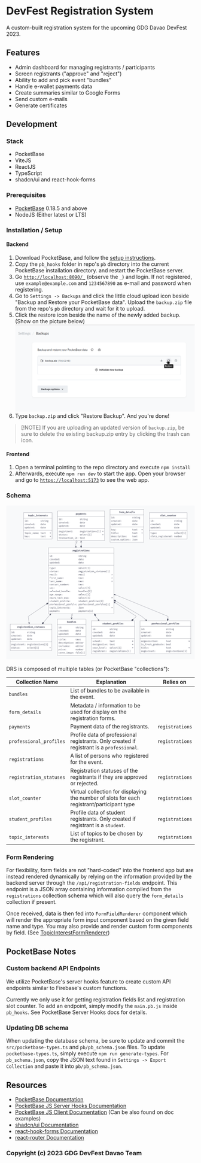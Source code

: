 # DevFest Registration System
A custom-built registration system for the upcoming GDG Davao DevFest 2023.

## Features
- Admin dashboard for managing registrants / participants
- Screen registrants ("approve" and "reject")
- Ability to add and pick event "bundles"
- Handle e-wallet payments data
- Create summaries similar to Google Forms
- Send custom e-mails
- Generate certificates

## Development
### Stack
- PocketBase
- ViteJS
- ReactJS
- TypeScript
- shadcn/ui and react-hook-forms

### Prerequisites
- [PocketBase](https://pocketbase.io) 0.18.5 and above
- NodeJS (Either latest or LTS)

### Installation / Setup
#### Backend
1. Download PocketBase, and follow the [setup instructions](https://pocketbase.io/docs/).
2. Copy the `pb_hooks` folder in repo's `pb` directory into the current PocketBase installation directory. and restart the PocketBase server.
3. Go [`http://localhost:8090/_`](http://localhost:8090/_) (observe the `_`) and login. If not registered, use `example@example.com` and `1234567890` as e-mail and password when registering.
4. Go to `Settings -> Backups` and click the little cloud upload icon beside "Backup and Restore your PocketBase data". Upload the `backup.zip` file from the repo's `pb` directory and wait for it to upload.
5. Click the restore icon beside the name of the newly added backup. (Show on the picture below)
   ![1](./docs_images/1.png)
6. Type `backup.zip` and click "Restore Backup". And you're done!

> [!NOTE] If you are uploading an updated version of `backup.zip`, be sure to delete the existing backup.zip entry by clicking the trash can icon.

#### Frontend
1. Open a terminal pointing to the repo directory and execute `npm install`
2. Afterwards, execute `npm run dev` to start the app. Open your browser and go to [`https://localhost:5173`](https://localhost:5173) to see the web app.

### Schema
![Schema](./pb/pb_diagram_simple.png)

DRS is composed of multiple tables (or PocketBase "collections"):

| Collection Name | Explanation | Relies on | 
|-----------------|-------------|-----------|
| `bundles` | List of bundles to be available in the event. ||
| `form_details` | Metadata / information to be used for display on the registration forms. ||
| `payments` | Payment data of the registrants. | `registrations` |
| `professional_profiles` | Profile data of professional registrants. Only created if registrant is a `professional`. | `registrations` |
| `registrations` | A list of persons who registered for the event. ||
| `registration_statuses` | Registration statuses of the registrants if they are approved or rejected. | `registrations` |
| `slot_counter` | Virtual collection for displaying the number of slots for each registrant/participant type | `registrations` |
| `student_profiles` | Profile data of student registrants. Only created if registrant is a `student`. | `registrations` |
| `topic_interests` | List of topics to be chosen by the registrant. | `registrations` |

### Form Rendering
For flexibility, form fields are not "hard-coded" into the frontend app but are instead rendered dynamically by relying on the information provided by the backend server through the `/api/registration-fields` endpoint. This endpoint is a JSON array containing information compiled from the `registrations` collection schema which will also query the `form_details` collection if present. 

Once received, data is then fed into `FormFieldRenderer` component which will render the appropriate form input component based on the given field name and type. You may also provide and render custom form components by field. (See [TopicInterestFormRenderer](/src/components/form-renderers/TopicInterestFormRenderer))

## PocketBase Notes
### Custom backend API Endpoints
We utilize PocketBase's server hooks feature to create custom API endpoints similar to Firebase's custom functions.

Currently we only use it for getting registration fields list and registration slot counter. To add an endpoint, simply modify the `main.pb.js` inside `pb_hooks`. See PocketBase Server Hooks docs for details.

### Updating DB schema
When updating the database schema, be sure to update and commit the `src/pocketbase-types.ts` and `pb/pb_schema.json` files. To update `pocketbase-types.ts`, simply execute `npm run generate-types`. For `pb_schema.json`, copy the JSON text found in `Settings -> Export Collection` and paste it into `pb/pb_schema.json`.

## Resources
- [PocketBase Documentation](https://pocketbase.io/docs)
- [PocketBase JS Server Hooks Documentation](https://pocketbase.io/docs/js-overview/)
- [PocketBase JS Client Documentation](npmjs.com/package/pocketbase) (Can be also found on doc examples)
- [shadcn/ui Documentation](https://ui.shadcn.com/)
- [react-hook-forms Documentation](https://www.react-hook-form.com/)
- [react-router Documentation](https://reactrouter.com/)

### Copyright (c) 2023 GDG DevFest Davao Team